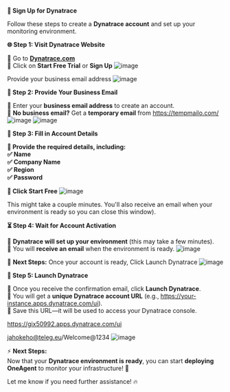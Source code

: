 **🚀 Sign Up for Dynatrace**

Follow these steps to create a **Dynatrace account** and set up your monitoring environment.

**🌐 Step 1: Visit Dynatrace Website**

🔹 Go to [**Dynatrace.com**](https://www.dynatrace.com/)  
🔹 Click on **Start Free Trial** or **Sign Up**
![image](https://github.com/user-attachments/assets/2baef68b-df2f-47c7-9645-3539d74d9f83)

Provide your business email address
![image](https://github.com/user-attachments/assets/752a0f2e-3c69-44a6-8d13-da72f97e4589)

**📧 Step 2: Provide Your Business Email**

🔹 Enter your **business email address** to create an account.  
🔹 **No business email?** Get a **temporary email** from <https://tempmailo.com/>
![image](https://github.com/user-attachments/assets/fefa44e9-eb7f-4c6f-a1ff-cbef131de4c7)
![image](https://github.com/user-attachments/assets/86e6abfa-c3f4-4b8b-bc21-046e90129498)

**📝 Step 3: Fill in Account Details**

**🔹 Provide the required details, including:  
✅ Name  
✅ Company Name  
✅ Region  
✅ Password**

**🔹 Click Start Free**
![image](https://github.com/user-attachments/assets/de3e9430-bf7d-48f9-873a-fd6ccdfe88a6)

This might take a couple minutes. You'll also receive an email when your environment is ready so you can close this window).

**⏳ Step 4: Wait for Account Activation**

🔹 **Dynatrace will set up your environment** (this may take a few minutes).  
🔹 You will **receive an email** when the environment is ready.
![image](https://github.com/user-attachments/assets/c9561217-78ea-4c5b-aef1-28d0c0a69964)

📌 **Next Steps:** Once your account is ready, Click Launch Dynatrace
![image](https://github.com/user-attachments/assets/9b5b2591-841d-475e-b14e-59d0359c9c7b)

**📌 Step 5: Launch Dynatrace**

🔹 Once you receive the confirmation email, click **Launch Dynatrace**.  
🔹 You will get a **unique Dynatrace account URL** (e.g., <https://your-instance.apps.dynatrace.com/ui>).  
🔹 Save this URL—it will be used to access your Dynatrace console.

<https://gix50992.apps.dynatrace.com/ui>

<jahokeho@teleg.eu>/Welcome@1234
![image](https://github.com/user-attachments/assets/f11b2b67-0b7c-4a9b-af20-b31f0b3b5dce)


⚡ **Next Steps:**  
Now that your **Dynatrace environment is ready**, you can start **deploying OneAgent** to monitor your infrastructure! 🚀

Let me know if you need further assistance! 🔥
